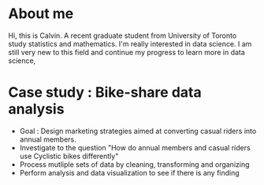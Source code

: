 # About me

Hi, this is Calvin. A recent graduate student from University of Toronto study statistics and mathematics.
I'm really interested in data science. I am still very new to this field and continue my progress to learn more in data science,

# Case study : Bike-share data analysis
* Goal : Design marketing strategies aimed at converting casual riders into annual members.
* Investigate to the question "How do annual members and casual riders use Cyclistic bikes differently"
* Process mutliple sets of data by cleaning, transforming and organizing
* Perform analysis and data visualization to see if there is any finding
